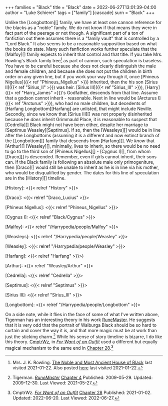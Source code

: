 +++
families = "Black"
title = "Black"
date = 2022-06-27T13:01:39-04:00
author = "Luke Schierer"
tags = ["family"]
[cascade]
  surn = "Black"
+++

Unlike the [Longbottom][] family, we have at least one cannon reference for the
blacks as a "noble" family.  We do not know if that means they were in fact
part of the peerage or not though.  A significant part of a ton of fanfiction
out there assumes there is a "family vault" that is controlled by a "Lord
Black." It also seems to be a reasonable supposition based on what the books do
state.  Many such fanfiction works further speculate that the [Malfoy][] family
expects to inherit that control and that title.  If you take Mrs. Rowling's
Black family tree[^210122-26] as part of cannon, such speculation is baseless.
You have to be careful because she does not clearly distinguish the male and
female children, and because she does not put the children in birth order on
any given line, but if you work your way through it, once [Phineus
Nigellus]({{< ref "Phineus_Nigellus" >}}) inherited, then the his son [Sirius
II]({{< ref "Sirius_II" >}}) was heir.  [Sirius III]({{< ref "Sirius_III" >}}),
[Harry]({{< ref "Harry_James" >}})'s Godfather, descends from that line.
Assume that a godson cannot inherit - reasonable.  Next in line would be
[Arcturus I]({{< ref "Arcturus" >}}), who had no male children, but decedents
of [Harfang Longbottom][Harfang] are unlisted, that might include Neville.
Secondly, since we know that [Sirius III][] was not properly disinherited
because he *does* inherit Grimmauld Place, it is reasonable to suspect that
[Cedrella][] Black might not have been either, despite her marriage to
[Septimus Weasley][Septimus].  If so, then the [Weasleys][] would be in line
after the Longbottoms (assuming it is a different and now extinct branch of the 
[Longbottom][] family that descends from [Harfang][].  We *know* that
[Arthur][] [Weasley][], minimally, lives to inherit, so there would be no need
to go to the third son of [Phineus Nigellus][] - [Cygnus I][], from whom
[Draco][] is descended.  Remember, even if girls cannot inherit, their sons
can.   If the Black family is following an absolute male only primogeniture,
then [Draco][] would still be unable to inherit as he is in line via his
mother, who would be disqualified by gender.  The dates for this line of
speculation are in the [History][] timeline.

[History]: <{{< relref "History" >}}>

[Draco]: <{{< relref "Draco_Lucius" >}}>

[Phineus Nigellus]: <{{< relref "Phineus_Nigellus" >}}>

[Cygnus I]: <{{< relref "Black/Cygnus" >}}>

[Malfoy]: <{{< relref "/Harrypedia/people/Malfoy" >}}>

[Weasleys]: <{{< relref "/Harrypedia/people/Weasley" >}}>

[Weasley]: <{{< relref "/Harrypedia/people/Weasley" >}}>

[Harfang]: <{{< relref "Harfang" >}}>)

[Arthur]: <{{< relref "Weasley/Arthur" >}}>

[Cedrella]: <{{< relref "Cedrella" >}}>

[Septimus]: <{{< relref "Septimus" >}}>

[Sirius III]: <{{< relref "Sirius_III" >}}> 

[Longbottom]: <{{< relref "/Harrypedia/people/Longbottom" >}}>

On a side note, while it flies in the face of some of what I've written above,
Tigerman has an interesting theory in his work [RuneMaster][RMff1].  He suggests
that it is very odd that the portrait of Walburga Black should be so hard to
curtain and cover the way it is, and that more magic must be at work than just
the sticking charm.[^210527-1] While his sense of story timeline is bizarre, I
do like this theory.  [CmptrWz][CW1], in _[For Want of an Outfit][FWO1]_ used a
different but equally magical mechanism to the same end in [Chapter
28][FWOC28-1].[^220627-1]

[CW1]: https://archiveofourown.org/users/CmptrWz/pseuds/CmptrWz

[FWO1]: https://archiveofourown.org/works/28507302/

[FWO2]: https://archiveofourown.org/works/28507302/

[FWOC28-1]: https://archiveofourown.org/works/28507302/chapters/78741424

[^220627-1]: CmptrWz. _[For Want of an Outfit][FWO2]_ 
    [Chapter 28](https://archiveofourown.org/works/28507302/chapters/78741424)
    Published: 2021-01-02. Updated: 2022-06-20.  Last Viewed: 2022-06-27.

[^210527-1]: Tigerman. _[RuneMaster](https://www.fanfiction.net/s/5077573)_
    [Chapter 4](https://www.fanfiction.net/s/5077573/4/RuneMaster)
    Published: 2009-05-29. Updated: 2009-12-30. Last Viewed: 2021-05-27.

[RMff1]: https://www.fanfiction.net/s/5077573

[^210122-26]: Mrs. J. K. Rowling.
    [The Noble and Most Ancient House of Black](https://i.imgur.com/GbPzUmg.jpg)
    last visited 2021-01-22.  Also posted
    [here](https://static.wikia.nocookie.net/harrypotter/images/4/4f/JKRBlackFamilyTree.jpg/revision/latest/scale-to-width-down/1000?cb=20120710010553)
    last visited 2021-01-22.


